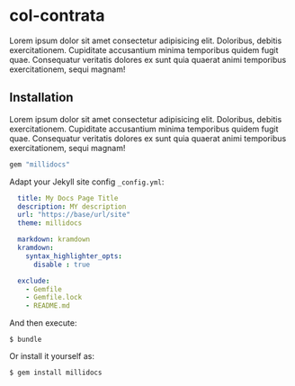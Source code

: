 # col-contrata


Lorem ipsum dolor sit amet consectetur adipisicing elit. Doloribus, debitis exercitationem. Cupiditate accusantium minima temporibus quidem fugit quae. Consequatur veritatis dolores ex sunt quia quaerat animi temporibus exercitationem, sequi magnam!

## Installation

Lorem ipsum dolor sit amet consectetur adipisicing elit. Doloribus, debitis exercitationem. Cupiditate accusantium minima temporibus quidem fugit quae. Consequatur veritatis dolores ex sunt quia quaerat animi temporibus exercitationem, sequi magnam!

```ruby
gem "millidocs"
```

Adapt your Jekyll site config `_config.yml`:

```yaml
  title: My Docs Page Title
  description: MY description
  url: "https://base/url/site"
  theme: millidocs

  markdown: kramdown
  kramdown:
    syntax_highlighter_opts:
      disable : true

  exclude:
    - Gemfile
    - Gemfile.lock
    - README.md
```

And then execute:

    $ bundle

Or install it yourself as:

    $ gem install millidocs
